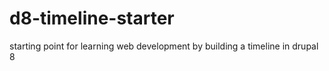 # d8-timeline-starter
starting point for learning web development by building a timeline in drupal 8
